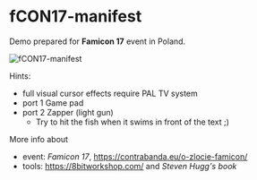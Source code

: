 # fCON17-manifest
Demo prepared for **Famicon 17** event in Poland.  

![fCON17-manifest](https://github.com/user-attachments/assets/6576f8df-dff3-4090-8a11-29d573db6e79)

Hints:
- full visual cursor effects require PAL TV system
- port 1 Game pad
- port 2 Zapper (light gun)
  - Try to hit the fish when it swims in front of the text ;)

More info about  
- event: *Famicon 17*, https://contrabanda.eu/o-zlocie-famicon/  
- tools: https://8bitworkshop.com/ and *Steven Hugg's book*  
